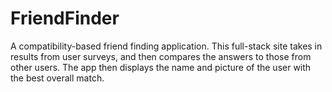 # FriendFinder
A compatibility-based friend finding application. This full-stack site takes in results from user surveys, and then compares the answers to those from other users. The app then displays the name and picture of the user with the best overall match.
